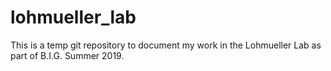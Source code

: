 # lohmueller_lab

This is a temp git repository to document my work in the Lohmueller Lab as part of B.I.G. Summer 2019.
